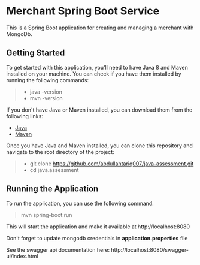 # Merchant Spring Boot Service
This is a Spring Boot application for creating and managing a merchant with MongoDb.
## Getting Started
To get started with this application, you'll need to have Java 8 and Maven installed on your machine. You can check if you have them installed by running the following commands:

> - java -version 
> - mvn -version

If you don't have Java or Maven installed, you can download them from the following links:

* [Java](https://www.java.com/en/download/)
* [Maven](https://maven.apache.org/download.cgi)

Once you have Java and Maven installed, you can clone this repository and navigate to the root directory of the project:

> * git clone https://github.com/abdullahtariq007/java-assessment.git
> * cd java.assessment

## Running the Application
To run the application, you can use the following command:
> mvn spring-boot:run

This will start the application and make it available at http://localhost:8080

Don't forget to update mongodb credentials in **application.properties** file

See the swagger api documentation here: http://localhost:8080/swagger-ui/index.html
